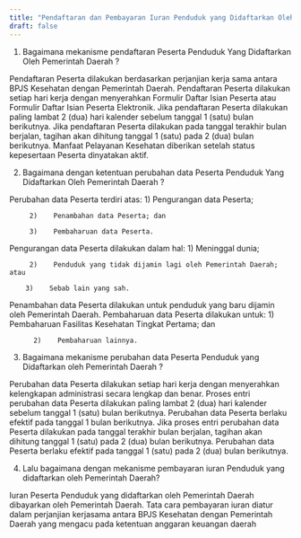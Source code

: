 ```yaml
---
title: "Pendaftaran dan Pembayaran Iuran Penduduk yang Didaftarkan Oleh Pemerintah Daerah"
draft: false
---
```



1. Bagaimana mekanisme pendaftaran Peserta Penduduk Yang Didaftarkan Oleh Pemerintah Daerah  ?

Pendaftaran Peserta dilakukan berdasarkan perjanjian kerja sama antara BPJS Kesehatan dengan Pemerintah Daerah.
Pendaftaran Peserta dilakukan setiap hari kerja dengan menyerahkan Formulir Daftar Isian Peserta atau Formulir Daftar Isian Peserta Elektronik.
Jika pendaftaran Peserta dilakukan paling lambat 2 (dua) hari kalender sebelum tanggal 1 (satu) bulan berikutnya.
Jika pendaftaran Peserta dilakukan pada tanggal terakhir bulan berjalan, tagihan akan dihitung tanggal 1 (satu) pada 2 (dua) bulan berikutnya.
Manfaat Pelayanan Kesehatan diberikan setelah status kepesertaan Peserta dinyatakan aktif. 
 

2. Bagaimana dengan ketentuan perubahan data Peserta Penduduk Yang Didaftarkan Oleh Pemerintah Daerah ?

Perubahan data Peserta terdiri atas:
         1)    Pengurangan data Peserta;

         2)    Penambahan data Peserta; dan

         3)    Pembaharuan data Peserta.

Pengurangan data Peserta dilakukan dalam hal:
         1)    Meninggal dunia;

         2)    Penduduk yang tidak dijamin lagi oleh Pemerintah Daerah; atau

        3)    Sebab lain yang sah.

Penambahan data Peserta dilakukan untuk penduduk yang baru dijamin oleh Pemerintah Daerah.
Pembaharuan data Peserta dilakukan untuk:
          1)    Pembaharuan Fasilitas Kesehatan Tingkat Pertama; dan 

          2)    Pembaharuan lainnya.

 

3. Bagaimana mekanisme perubahan data Peserta Penduduk yang Didaftarkan oleh Pemerintah Daerah ?

Perubahan data Peserta dilakukan setiap hari kerja dengan menyerahkan kelengkapan administrasi secara lengkap dan benar.
Proses entri perubahan data Peserta dilakukan paling lambat 2 (dua) hari kalender sebelum tanggal 1 (satu) bulan berikutnya.
Perubahan data Peserta berlaku efektif pada tanggal 1 bulan berikutnya.
Jika proses entri perubahan data Peserta dilakukan pada tanggal terakhir bulan berjalan, tagihan akan dihitung tanggal 1 (satu) pada 2 (dua) bulan berikutnya.
Perubahan data Peserta berlaku efektif pada tanggal 1 (satu) pada 2 (dua) bulan berikutnya.
 

4. Lalu bagaimana dengan mekanisme pembayaran iuran Penduduk yang didaftarkan oleh Pemerintah Daerah?

Iuran Peserta Penduduk yang didaftarkan oleh Pemerintah Daerah dibayarkan oleh Pemerintah Daerah.
Tata cara pembayaran iuran diatur dalam perjanjian kerjasama antara BPJS Kesehatan dengan Pemerintah Daerah yang mengacu pada ketentuan anggaran keuangan daerah